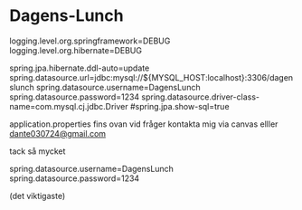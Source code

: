# Dagens-Lunch

logging.level.org.springframework=DEBUG
logging.level.org.hibernate=DEBUG


spring.jpa.hibernate.ddl-auto=update
spring.datasource.url=jdbc:mysql://${MYSQL_HOST:localhost}:3306/dagenslunch
spring.datasource.username=DagensLunch
spring.datasource.password=1234
spring.datasource.driver-class-name=com.mysql.cj.jdbc.Driver
#spring.jpa.show-sql=true

application.properties fins ovan vid fråger kontakta mig via canvas elller dante030724@gmail.com 

tack så mycket





spring.datasource.username=DagensLunch
spring.datasource.password=1234

(det viktigaste)
